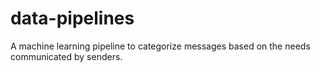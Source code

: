 # data-pipelines
A machine learning pipeline to categorize messages based on the needs communicated by senders. 
